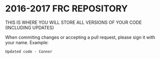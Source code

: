 # 2016-2017 FRC REPOSITORY
THIS IS WHERE YOU WILL STORE ALL VERSIONS OF YOUR CODE (INCLUDING UPDATES) 

When commiting changes or accepting a pull request, please sign it with your name. Example:

`Updated code - Connor`
